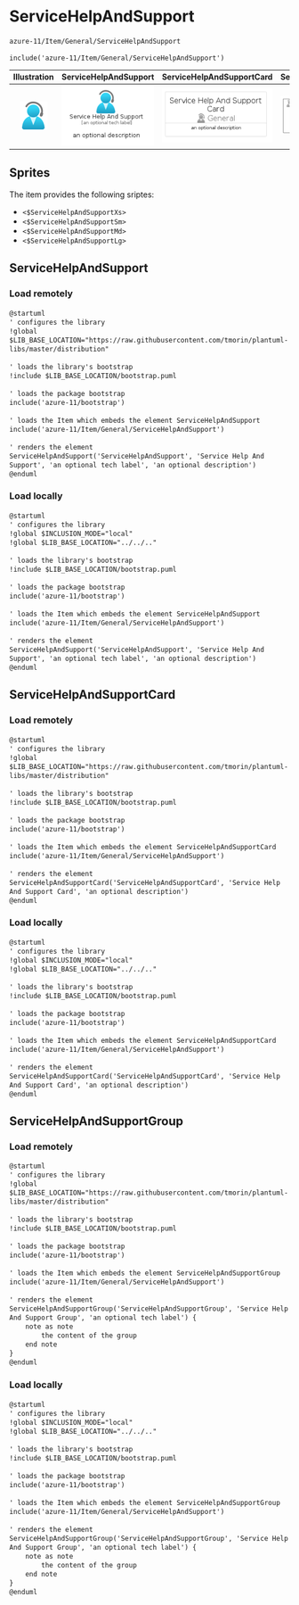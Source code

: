 # ServiceHelpAndSupport


```text
azure-11/Item/General/ServiceHelpAndSupport
```

```text
include('azure-11/Item/General/ServiceHelpAndSupport')
```



| Illustration | ServiceHelpAndSupport | ServiceHelpAndSupportCard | ServiceHelpAndSupportGroup |
| :---: | :---: | :---: | :---: |
| ![illustration for Illustration](../../../azure-11/Item/General/ServiceHelpAndSupport.png) | ![illustration for ServiceHelpAndSupport](../../../azure-11/Item/General/ServiceHelpAndSupport.Local.png) | ![illustration for ServiceHelpAndSupportCard](../../../azure-11/Item/General/ServiceHelpAndSupportCard.Local.png) | ![illustration for ServiceHelpAndSupportGroup](../../../azure-11/Item/General/ServiceHelpAndSupportGroup.Local.png) |



## Sprites
The item provides the following sriptes:

- `<$ServiceHelpAndSupportXs>`
- `<$ServiceHelpAndSupportSm>`
- `<$ServiceHelpAndSupportMd>`
- `<$ServiceHelpAndSupportLg>`





## ServiceHelpAndSupport

### Load remotely
```plantuml
@startuml
' configures the library
!global $LIB_BASE_LOCATION="https://raw.githubusercontent.com/tmorin/plantuml-libs/master/distribution"

' loads the library's bootstrap
!include $LIB_BASE_LOCATION/bootstrap.puml

' loads the package bootstrap
include('azure-11/bootstrap')

' loads the Item which embeds the element ServiceHelpAndSupport
include('azure-11/Item/General/ServiceHelpAndSupport')

' renders the element
ServiceHelpAndSupport('ServiceHelpAndSupport', 'Service Help And Support', 'an optional tech label', 'an optional description')
@enduml
```

### Load locally
```plantuml
@startuml
' configures the library
!global $INCLUSION_MODE="local"
!global $LIB_BASE_LOCATION="../../.."

' loads the library's bootstrap
!include $LIB_BASE_LOCATION/bootstrap.puml

' loads the package bootstrap
include('azure-11/bootstrap')

' loads the Item which embeds the element ServiceHelpAndSupport
include('azure-11/Item/General/ServiceHelpAndSupport')

' renders the element
ServiceHelpAndSupport('ServiceHelpAndSupport', 'Service Help And Support', 'an optional tech label', 'an optional description')
@enduml
```

## ServiceHelpAndSupportCard

### Load remotely
```plantuml
@startuml
' configures the library
!global $LIB_BASE_LOCATION="https://raw.githubusercontent.com/tmorin/plantuml-libs/master/distribution"

' loads the library's bootstrap
!include $LIB_BASE_LOCATION/bootstrap.puml

' loads the package bootstrap
include('azure-11/bootstrap')

' loads the Item which embeds the element ServiceHelpAndSupportCard
include('azure-11/Item/General/ServiceHelpAndSupport')

' renders the element
ServiceHelpAndSupportCard('ServiceHelpAndSupportCard', 'Service Help And Support Card', 'an optional description')
@enduml
```

### Load locally
```plantuml
@startuml
' configures the library
!global $INCLUSION_MODE="local"
!global $LIB_BASE_LOCATION="../../.."

' loads the library's bootstrap
!include $LIB_BASE_LOCATION/bootstrap.puml

' loads the package bootstrap
include('azure-11/bootstrap')

' loads the Item which embeds the element ServiceHelpAndSupportCard
include('azure-11/Item/General/ServiceHelpAndSupport')

' renders the element
ServiceHelpAndSupportCard('ServiceHelpAndSupportCard', 'Service Help And Support Card', 'an optional description')
@enduml
```

## ServiceHelpAndSupportGroup

### Load remotely
```plantuml
@startuml
' configures the library
!global $LIB_BASE_LOCATION="https://raw.githubusercontent.com/tmorin/plantuml-libs/master/distribution"

' loads the library's bootstrap
!include $LIB_BASE_LOCATION/bootstrap.puml

' loads the package bootstrap
include('azure-11/bootstrap')

' loads the Item which embeds the element ServiceHelpAndSupportGroup
include('azure-11/Item/General/ServiceHelpAndSupport')

' renders the element
ServiceHelpAndSupportGroup('ServiceHelpAndSupportGroup', 'Service Help And Support Group', 'an optional tech label') {
    note as note
        the content of the group
    end note
}
@enduml
```

### Load locally
```plantuml
@startuml
' configures the library
!global $INCLUSION_MODE="local"
!global $LIB_BASE_LOCATION="../../.."

' loads the library's bootstrap
!include $LIB_BASE_LOCATION/bootstrap.puml

' loads the package bootstrap
include('azure-11/bootstrap')

' loads the Item which embeds the element ServiceHelpAndSupportGroup
include('azure-11/Item/General/ServiceHelpAndSupport')

' renders the element
ServiceHelpAndSupportGroup('ServiceHelpAndSupportGroup', 'Service Help And Support Group', 'an optional tech label') {
    note as note
        the content of the group
    end note
}
@enduml
```

